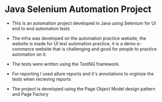 # Java Selenium Automation Project

* This is an automation project developed in Java using Selenium for UI end to end automation tests

* The infra was developed on the automation practice website, the website is made for UI test automation practice, it is a demo e-commerce website that is challenging and good for people to practice automation on it.

* The tests were written using the TestNG framework.

* For reporting I used allure reports and it's annotations to orginize the tests when recieving reports

* The project is developed using the Page Object Model design pattern and Page Factory
